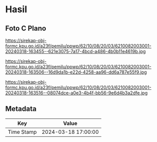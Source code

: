 # Hasil

## Foto C Plano

https://sirekap-obj-formc.kpu.go.id/a23f/pemilu/ppwp/62/10/08/20/03/6210082003001-20240318-163455--621e3075-7a17-4bcd-a486-4b0b11e4619b.jpg

https://sirekap-obj-formc.kpu.go.id/a23f/pemilu/ppwp/62/10/08/20/03/6210082003001-20240318-163506--16d9da1b-e22d-4258-aa96-dd6a787e55f9.jpg

https://sirekap-obj-formc.kpu.go.id/a23f/pemilu/ppwp/62/10/08/20/03/6210082003001-20240318-163516--08074dce-a0e3-4b4f-bb56-9e6d4b3a2dfe.jpg


## Metadata

| Key        | Value               |
| ---------- | ------------------- |
| Time Stamp | 2024-03-18 17:00:00 |



